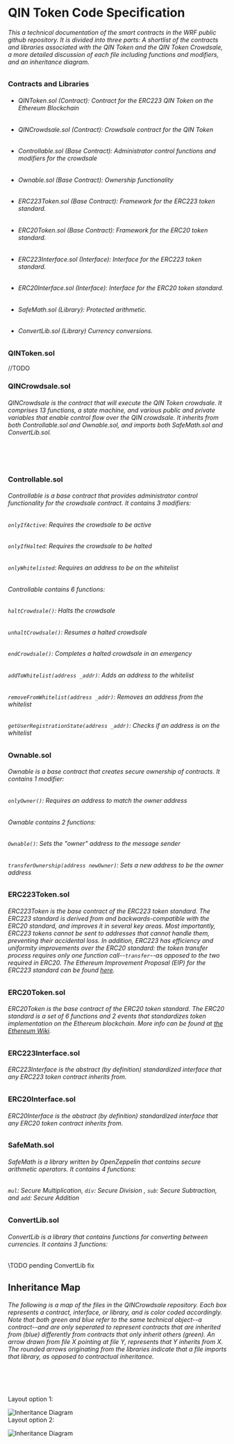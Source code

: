 # QIN Token Code Specification
###### This a technical documentation of the smart contracts in the WRF public github repository. It is divided into three parts: A shortlist of the contracts and libraries associated with the QIN Token and the QIN Token Crowdsale, a more detailed discussion of each file including functions and modifiers, and an inheritance diagram.


### Contracts and Libraries
* ###### QINToken.sol (Contract): Contract for the ERC223 QIN Token on the Ethereum Blockchain
* ###### QINCrowdsale.sol (Contract): Crowdsale contract for the QIN Token
* ###### Controllable.sol (Base Contract): Administrator control functions and modifiers for the crowdsale
* ###### Ownable.sol (Base Contract): Ownership functionality
* ###### ERC223Token.sol (Base Contract): Framework for the ERC223 token standard.
* ###### ERC20Token.sol (Base Contract): Framework for the ERC20 token standard.
* ###### ERC223Interface.sol (Interface): Interface for the ERC223 token standard.
* ###### ERC20Interface.sol (Interface): Interface for the ERC20 token standard.
* ###### SafeMath.sol (Library): Protected arithmetic.
* ###### ConvertLib.sol (Library) Currency conversions.

### QINToken.sol
//TODO
### QINCrowdsale.sol
###### QINCrowdsale is the contract that will execute the QIN Token crowdsale. It comprises 13 functions, a state machine, and various public and private variables that enable control flow over the QIN crowdsale. It inherits from both Controllable.sol and Ownable.sol, and imports both SafeMath.sol and ConvertLib.sol.   
<br/><br/>


### Controllable.sol
###### Controllable is a base contract that provides administrator control functionality for the crowdsale contract. It contains 3 modifiers:
###### `onlyIfActive`: Requires the crowdsale to be active
###### `onlyIfHalted`: Requires the crowdsale to be halted
###### `onlyWhitelisted`: Requires an address to be on the whitelist

###### Controllable contains 6 functions:
###### `haltCrowdsale()`: Halts the crowdsale
###### `unhaltCrowdsale()`: Resumes a halted crowdsale
###### `endCrowdsale()`: Completes a halted crowdsale in an emergency
###### `addToWhitelist(address _addr)`: Adds an address to the whitelist
###### `removeFromWhitelist(address _addr)`: Removes an address from the whitelist
###### `getUserRegistrationState(address _addr)`: Checks if an address is on the whitelist

### Ownable.sol
###### Ownable is a base contract that creates secure ownership of contracts. It contains 1 modifier:
###### `onlyOwner()`: Requires an address to match the owner address
###### Ownable contains 2 functions:
###### `Ownable()`: Sets the "owner" address to the message sender
###### `transferOwnership(address newOwner)`: Sets a new address to be the owner address

### ERC223Token.sol
###### ERC223Token is the base contract of the ERC223 token standard. The ERC223 standard is derived from and backwards-compatible with the ERC20 standard, and improves it in several key areas. Most importantly, ERC223 tokens cannot be sent to addresses that cannot handle them, preventing their accidental loss. In addition, ERC223 has efficiency and uniformity improvements over the ERC20 standard: the token transfer process requires only one function call--`transfer`--as opposed to the two required in ERC20. The Ethereum Improvement Proposal (EIP) for the ERC223 standard can be found [here](https://github.com/ethereum/EIPs/issues/223).


### ERC20Token.sol
###### ERC20Token is the base contract of the ERC20 token standard. The ERC20 standard is a set of 6 functions and 2 events that standardizes token implementation on the Ethereum blockchain. More info can be found at [the Ethereum Wiki](https://theethereum.wiki/w/index.php/ERC20_Token_Standard).

### ERC223Interface.sol
###### ERC223Interface is the abstract (by definition) standardized interface that any ERC223 token contract inherits from.

### ERC20Interface.sol
###### ERC20Interface is the abstract (by definition) standardized interface that any ERC20 token contract inherits from.

### SafeMath.sol
###### SafeMath is a library written by OpenZeppelin that contains secure arithmetic operators. It contains 4 functions:
###### `mul`: Secure Multiplication, `div`: Secure Division , `sub`: Secure Subtraction, and `add`: Secure Addition

### ConvertLib.sol
###### ConvertLib is a library that contains functions for converting between currencies. It contains 3 functions:
\\TODO pending ConvertLib fix

## Inheritance Map
###### The following is a map of the files in the QINCrowdsale repository. Each box represents a contract, interface, or library, and is color coded accordingly. Note that both green and blue refer to the same technical object--a contract--and are only seperated to represent contracts that are inherited from (blue) differently from contracts that only inherit others (green). An arrow drawn from file X pointing at file Y, represents that Y inherits from X. The rounded arrows originating from the libraries indicate that a file imports that library, as opposed to contractual inheritance.  
<br/><br/>

Layout option 1:  

![Inheritance Diagram](https://github.com/WorldRapidFinance/wrf/blob/Specification-Document/InheritanceLayout1.jpg "Inheritance Diagram") <br/>
Layout option 2:  

![Inheritance Diagram](https://github.com/WorldRapidFinance/wrf/blob/Specification-Document/InheritanceLayout2.jpg "Inheritance Diagram") <br/>
